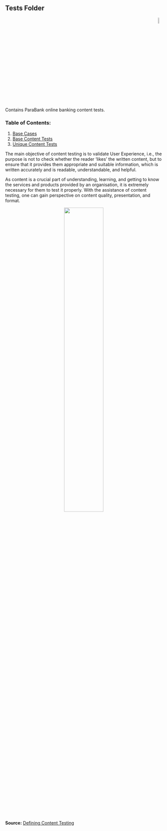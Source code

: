 ## Tests Folder

<div align="right"> 
<img width="7%" height="7%" src="https://github.com/ikostan/ParaBankSeleniumAutomation/blob/master/images/iconfinder_Browserwithwebsite_1140315.png" hspace="10">
</div>

Contains ParaBank online banking content tests.<br/>

### Table of Contents:<br/>
1. [Base Cases](https://github.com/ikostan/ParaBankSeleniumAutomation/tree/master/tests/content_tests/base_cases)<br/>
2. [Base Content Tests](https://github.com/ikostan/ParaBankSeleniumAutomation/tree/master/tests/content_tests/base_content_tests)<br/>
3. [Unique Content Tests](https://github.com/ikostan/ParaBankSeleniumAutomation/tree/master/tests/content_tests/base_content_tests)<br/>

The main objective of content testing is to validate User Experience, i.e., the purpose is not to check whether the reader ‘likes’ the written content, but to ensure that it provides them appropriate and suitable information, which is written accurately and is readable, understandable, and helpful.

As content is a crucial part of understanding, learning, and getting to know the services and products provided by an organisation, it is extremely necessary for them to test it properly. With the assistance of content testing, one can gain perspective on content quality, presentation, and format.

<div align="center"> 
<img width="50%" height="50%" src="https://github.com/ikostan/ParaBankSeleniumAutomation/blob/master/images/Content%20Testing.png" hspace="10">
</div>

**Source:** [Defining Content Testing](http://www.professionalqa.com/content-testing)